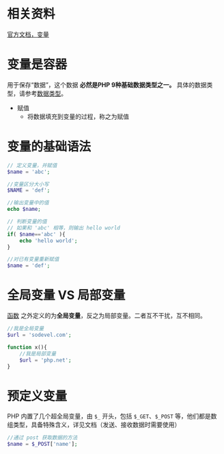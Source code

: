 # 相关资料

[官方文档，变量](https://www.php.net/manual/zh/language.variables.php)

# 变量是容器

用于保存“数据”，这个数据 **必然是PHP 9种基础数据类型之一。** 具体的数据类型，请参考[数据类型](types.md)。

- 赋值
  - 将数据填充到变量的过程，称之为赋值

# 变量的基础语法

```PHP
// 定义变量，并赋值
$name = 'abc';

//变量区分大小写
$NAME = 'def';

//输出变量中的值
echo $name;

// 判断变量的值
// 如果和 'abc' 相等，则输出 hello world
if( $name=='abc' ){
    echo 'hello world';
}

//对已有变量重新赋值
$name = 'def';
```

# 全局变量 VS 局部变量

[函数](function.md) 之外定义的为**全局变量**，反之为局部变量。二者互不干扰，互不相同。

```PHP
//我是全局变量
$url = 'sodevel.com';

function x(){
    //我是局部变量
    $url = 'php.net';
}
```

# 预定义变量

PHP 内置了几个超全局变量，由 `$_` 开头，包括 `$_GET`、`$_POST` 等，他们都是数组类型，具备特殊含义，详见文档（发送、接收数据时需要使用）

```PHP
//通过 post 获取数据的方法
$name = $_POST['name'];
```